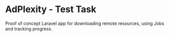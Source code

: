 # AdPlexity - Test Task

Proof of concept Laravel app for downloading remote resources, using Jobs and tracking progress.
